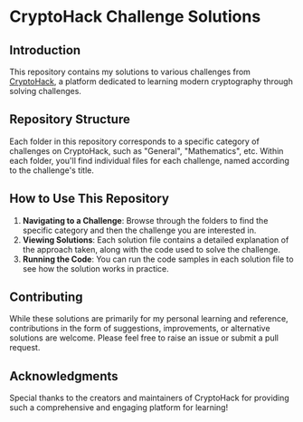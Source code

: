 # CryptoHack Challenge Solutions

## Introduction
This repository contains my solutions to various challenges from [CryptoHack](https://cryptohack.org/), a platform dedicated to learning modern cryptography through solving challenges. 

## Repository Structure
Each folder in this repository corresponds to a specific category of challenges on CryptoHack, such as "General", "Mathematics", etc. Within each folder, you'll find individual files for each challenge, named according to the challenge's title.

## How to Use This Repository
1. **Navigating to a Challenge**: Browse through the folders to find the specific category and then the challenge you are interested in.
2. **Viewing Solutions**: Each solution file contains a detailed explanation of the approach taken, along with the code used to solve the challenge.
3. **Running the Code**: You can run the code samples in each solution file to see how the solution works in practice.

## Contributing
While these solutions are primarily for my personal learning and reference, contributions in the form of suggestions, improvements, or alternative solutions are welcome. Please feel free to raise an issue or submit a pull request.

## Acknowledgments
Special thanks to the creators and maintainers of CryptoHack for providing such a comprehensive and engaging platform for learning!